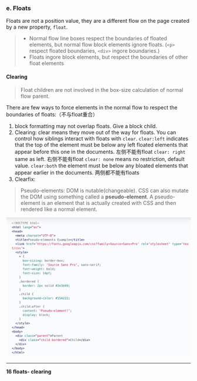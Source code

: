 ### e. Floats
Floats are not a position value, they are a different flow on the page created by a new property, `float`.
> * Normal flow line boxes respect the boundaries of floated elements, but normal flow block elements ignore floats. (`<p>` respect floated boundaries, `<div>` ingore boundaries.)
> * Floats ingore block elements, but respect the boundaries of other float elements
#### Clearing
> Float children are not involved in the box-size calculation of normal flow parent.

There are few ways to force elements in the normal flow to respect the boundaries of floats:（不与float重合）

1. block formatting may not overlap floats. Give a block child.
2. Clearing: clear means they move out of the way for floats. You can control how siblings interact with floats with `clear`.
`clear:left` indicates that the top of the element must be below any left floated elements that appear before this one in the documents. 左侧不能有float
`clear: right` same as left. 右侧不能有float
`clear: none` means no restriction, default value.
`clear:both` the element must be below any bloated elements that appear earlier in the documents. 两侧都不能有floats
3. Clearfix:
> Pseudo-elements:
DOM is nutable(changeable). CSS can also mutate the DOM using something called a **pseudo-element**. A pseudo-element is an element that is actually created with CSS and then rendered like a normal element.

![pseudo elements](/assets/pseudo%20elements.jpg)

-----------
**16 floats- clearing**
